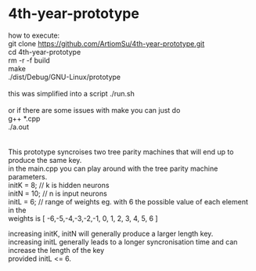 # 4th-year-prototype

how to execute: <br />
git clone https://github.com/ArtiomSu/4th-year-prototype.git <br />
cd 4th-year-prototype <br />
rm -r -f build <br />
make <br />
./dist/Debug/GNU-Linux/prototype <br />
<br /> 
this was simplified into a script ./run.sh <br />
<br />
or if there are some issues with make you can just do <br />
g++ *.cpp <br />
./a.out <br />
<br />
<br />
This prototype syncroises two tree parity machines that will end up to produce the same key.<br />
in the main.cpp you can play around with the tree parity machine parameters.<br />
initK = 8;  // k is hidden neurons	<br />
initN = 10; // n is input neurons	<br />
initL = 6; // range of weights eg. with 6 the possible value of each element in the <br />
              weights is [ -6,-5,-4,-3,-2,-1, 0, 1, 2, 3, 4, 5, 6 ]<br />
              
increasing initK, initN will generally produce a larger length key.<br />
increasing initL generally leads to a longer syncronisation time and can increase the length of the key<br />
provided initL <= 6. <br />
